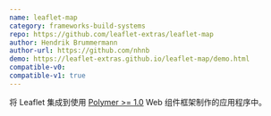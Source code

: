 ```yaml
---
name: leaflet-map
category: frameworks-build-systems
repo: https://github.com/leaflet-extras/leaflet-map
author: Hendrik Brummermann
author-url: https://github.com/nhnb
demo: https://leaflet-extras.github.io/leaflet-map/demo.html
compatible-v0:
compatible-v1: true
---
```


将 Leaflet 集成到使用 <a href="https://polymer-library.polymer-project.org/3.0/docs/devguide/feature-overview">Polymer &gt;= 1.0</a> Web 组件框架制作的应用程序中。
